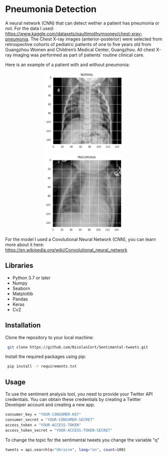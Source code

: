 # Pneumonia Detection

A neural network (CNN) that can detect wether a patient has pneumonia or not.
For the data I used: https://www.kaggle.com/datasets/paultimothymooney/chest-xray-pneumonia. 
The Chest X-ray images (anterior-posterior) were selected from retrospective cohorts of pediatric patients of one to five years old from Guangzhou Women and Children’s Medical Center, Guangzhou. All chest X-ray imaging was performed as part of patients’ routine clinical care.

Here is an example of a patient with and without pneumonia:
<p align="center">
  <img src="Normal.png" width="250" height="250" align="center"> 
</p>

<p align="center">
  <img src="pneumonia.png" width="250" height="250" align="center"> 
</p>


For the model I used a Covolutional Neural Network (CNN), you can learn more about it here: https://en.wikipedia.org/wiki/Convolutional_neural_network

## Libraries

- Python 3.7 or later
- Numpy
- Seaborn
- Matplotlib
- Pandas
- Keras
- Cv2



## Installation

Clone the repository to your local machine:

```bash
 git clone https://github.com/NicolasCort/Sentimental-tweets.git

```
Install the required packages using pip:

```bash
 pip install -r requirements.txt


```

## Usage

To use the sentiment analysis tool, you need to provide your Twitter API credentials. You can obtain these credentials by creating a Twitter Developer account and creating a new app.

```bash
consumer_key = "YOUR-CONSUMER-KEY"
consumer_secret = "YOUR-CONSUMER-SECRET"
access_token = "YOUR-ACCESS-TOKEN"
access_token_secret = "YOUR-ACCESS-TOKEN-SECRET"


```

To change the topic for the sentimental tweets you change the variable "q"

```bash
tweets = api.search(q="Ukraine", lang="en", count=100)

```

